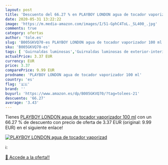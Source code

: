 ```yaml
---
layout: post
title: 'Descuento del 66.27 % en PLAYBOY LONDON agua de tocador vaporizad'
date: 2020-05-31 13:22:22
image: 'https://m.media-amazon.com/images/I/51-GphC4ToL._SL400_.jpg'
comments: true
category: ofertas
author: 'tole.es'
slug: 'B005GKVQ70-es PLAYBOY LONDON agua de tocador vaporizador 100 ml'
sku: 'B005GKVQ70-es'
tags: [ 'Guirnaldas luminosas','Guirnaldas luminosas de exterior-interior','Guirnaldas luminosas de interior','Iluminación','agua','de','tocador', ]
actualPrice: 3.37 EUR
currency: EUR
price: 3.37
comparePrice: 9.99 EUR
prodname: 'PLAYBOY LONDON agua de tocador vaporizador 100 ml'
country: 'es'
flag: '🇪🇸'
brand: ''
buyurl: 'https://www.amazon.es/dp/B005GKVQ70/?tag=tolees-21'
descuento: '66.27'
average: '3.43'
---
```


Tienes [PLAYBOY LONDON agua de tocador vaporizador 100 ml](https://www.amazon.es/dp/B005GKVQ70/?tag=tolees-21) con un 66.27 % de descuento con precio de oferta de 3.37 EUR (original: 9.99 EUR) en el siguiente enlace!

[![PLAYBOY LONDON agua de tocador vaporizad](https://m.media-amazon.com/images/I/51-GphC4ToL._SL400_.jpg)](https://www.amazon.es/dp/B005GKVQ70/?tag=tolees-21)

ℹ️:


[🛒 Accede a la oferta!!](https://www.amazon.es/dp/B005GKVQ70/?tag=tolees-21)
